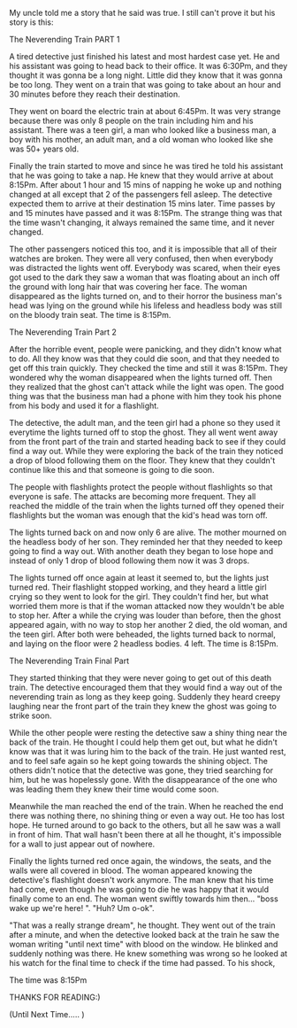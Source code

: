 My uncle told me a story that he said was true. I still can't prove it but his story is this:

The Neverending Train PART 1

A tired detective just finished his latest and  most hardest case yet. He and his assistant was going to head back to their office. It was 6:30Pm, and they thought it was gonna be a long night. Little did they know that it was gonna be too long. They went on a train that was going to take about an hour and 30 minutes before they reach their destination. 


They went on board the electric train at about 6:45Pm. It was very strange because there was only 8 people on the train including him and his assistant. There was a teen girl, a man who looked like a business man, a boy with his mother, an adult man, and a old woman who looked like she was 50+ years old. 


Finally the train started to move and since he was tired he told his assistant that he was going to take a nap. He knew that they would arrive at about 8:15Pm. After about 1 hour and 15 mins of napping he woke up and nothing changed at all except that 2 of the passengers fell asleep. The detective expected them to arrive at their destination 15 mins later. Time passes by and 15 minutes have passed and it was 8:15Pm. The strange thing was that the time wasn't changing, it always remained the same time, and it never changed.


The other passengers noticed this too, and it is impossible that all of their watches are broken. They were all very confused, then when everybody was distracted the lights went off. Everybody was scared, when their eyes got used to the dark they saw a woman that was floating about an inch off the ground with long hair that was covering her face. The woman disappeared as the lights turned on, and to their horror the business man's head was lying on the ground while his lifeless and headless body was still on the bloody train seat. The time is 8:15Pm.



The Neverending Train Part 2

After the horrible event, people were panicking, and they didn't know what to do. All they know was that they could die soon, and that they needed to get off this train quickly. They checked the time and still it was 8:15Pm. They wondered why the woman disappeared when the lights turned off. Then they realized that the ghost can't attack while the light was open. The good thing was that the business man had a phone with him they took his phone from his body and used it for a flashlight.


The detective, the adult man, and the teen girl had a phone so they used it everytime the lights turned off to stop the ghost. They all went went away from the front part of the train and started heading back to see if they could find a way out. While they were exploring the back of the train they noticed a drop of blood following them on the floor. They knew that they couldn't continue like this and that someone is going to die soon.
 
The people with flashlights protect the people without flashlights so that everyone is safe. The attacks are becoming more frequent. They all reached the middle of the train when the lights turned off they opened their flashlights but the woman was enough that the kid's head was torn off.


The lights turned back on and now only 6 are alive. The mother mourned on the headless body of her son. They reminded her that they needed to keep going to find a way out. With another death they began to lose hope and instead of only 1 drop of blood following them now it was 3 drops. 


The lights turned off once again at least it seemed to, but the lights just turned red. Their flashlight stopped working, and they heard a little girl crying so they went to look for the girl. They couldn't find her, but what worried them more is that if the woman attacked now they wouldn't be able to stop her. After a while the crying was louder than before, then the ghost appeared again, with no way to stop her another 2 died, the old woman, and the teen girl. After both were beheaded, the lights turned back to normal, and laying on the floor were 2 headless bodies. 4 left. The time is 8:15Pm.

The Neverending Train Final Part

They started thinking that they were never going to get out of this death train. The detective encouraged them that they would find a way out of the neverending train as long as they keep going. Suddenly they heard creepy laughing near the front part of the train they knew the ghost was going to strike soon. 

While the other people were resting the detective saw a shiny thing near the back of the train. He thought I could help them get out, but what he didn't know was that it was luring him to the back of the train. He just wanted rest, and to feel safe again so he kept going towards the shining object. The others didn't notice that the detective was gone, they tried searching for him, but he was hopelessly gone. With the disappearance of the one who was leading them they knew their time would come soon.


Meanwhile the man reached the end of the train. When he reached the end there was nothing there, no shining thing or even a way out. He too has lost hope. He turned around to go back to the others, but all he saw was a wall in front of him. That wall hasn't been there at all he thought, it's impossible for a wall to just appear out of nowhere. 


Finally the lights turned red once again, the windows, the seats, and the walls were all covered in blood. The woman appeared knowing the detective's flashlight doesn't work anymore. The man knew that his time had come, even though he was going to die he was happy that it would finally come to an end. The woman went swiftly towards him then... "boss wake up we're here! ". "Huh? Um o-ok".


"That was a really strange dream", he thought. They went out of the train after a minute, and when the detective looked back at the train he saw the woman writing "until next time" with blood on the window. He blinked and suddenly nothing was there. He knew something was wrong so he looked at his watch for the final time to check if the time had passed. To his shock, 


The time was 8:15Pm


THANKS FOR READING:) 

(Until Next Time..... )